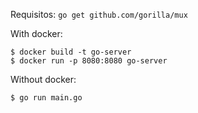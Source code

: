 Requisitos: `go get github.com/gorilla/mux`

With docker:
```
$ docker build -t go-server
$ docker run -p 8080:8080 go-server
```

Without docker:
```
$ go run main.go
```

